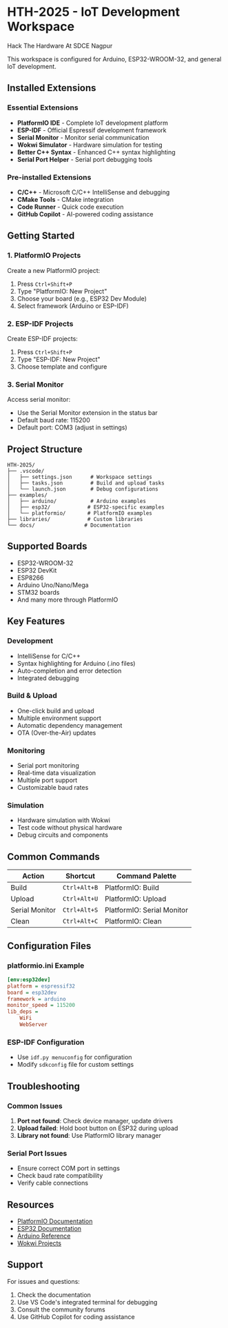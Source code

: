 # HTH-2025 - IoT Development Workspace
Hack The Hardware At SDCE Nagpur

This workspace is configured for Arduino, ESP32-WROOM-32, and general IoT development.

## Installed Extensions

### Essential Extensions
- **PlatformIO IDE** - Complete IoT development platform
- **ESP-IDF** - Official Espressif development framework
- **Serial Monitor** - Monitor serial communication
- **Wokwi Simulator** - Hardware simulation for testing
- **Better C++ Syntax** - Enhanced C++ syntax highlighting
- **Serial Port Helper** - Serial port debugging tools

### Pre-installed Extensions
- **C/C++** - Microsoft C/C++ IntelliSense and debugging
- **CMake Tools** - CMake integration
- **Code Runner** - Quick code execution
- **GitHub Copilot** - AI-powered coding assistance

## Getting Started

### 1. PlatformIO Projects
Create a new PlatformIO project:
1. Press `Ctrl+Shift+P`
2. Type "PlatformIO: New Project"
3. Choose your board (e.g., ESP32 Dev Module)
4. Select framework (Arduino or ESP-IDF)

### 2. ESP-IDF Projects
Create ESP-IDF projects:
1. Press `Ctrl+Shift+P`
2. Type "ESP-IDF: New Project"
3. Choose template and configure

### 3. Serial Monitor
Access serial monitor:
- Use the Serial Monitor extension in the status bar
- Default baud rate: 115200
- Default port: COM3 (adjust in settings)

## Project Structure

```
HTH-2025/
├── .vscode/
│   ├── settings.json      # Workspace settings
│   ├── tasks.json         # Build and upload tasks
│   └── launch.json        # Debug configurations
├── examples/
│   ├── arduino/           # Arduino examples
│   ├── esp32/            # ESP32-specific examples
│   └── platformio/       # PlatformIO examples
├── libraries/            # Custom libraries
└── docs/                # Documentation
```

## Supported Boards

- ESP32-WROOM-32
- ESP32 DevKit
- ESP8266
- Arduino Uno/Nano/Mega
- STM32 boards
- And many more through PlatformIO

## Key Features

### Development
- IntelliSense for C/C++
- Syntax highlighting for Arduino (.ino files)
- Auto-completion and error detection
- Integrated debugging

### Build & Upload
- One-click build and upload
- Multiple environment support
- Automatic dependency management
- OTA (Over-the-Air) updates

### Monitoring
- Serial port monitoring
- Real-time data visualization
- Multiple port support
- Customizable baud rates

### Simulation
- Hardware simulation with Wokwi
- Test code without physical hardware
- Debug circuits and components

## Common Commands

| Action | Shortcut | Command Palette |
|--------|----------|----------------|
| Build | `Ctrl+Alt+B` | PlatformIO: Build |
| Upload | `Ctrl+Alt+U` | PlatformIO: Upload |
| Serial Monitor | `Ctrl+Alt+S` | PlatformIO: Serial Monitor |
| Clean | `Ctrl+Alt+C` | PlatformIO: Clean |

## Configuration Files

### platformio.ini Example
```ini
[env:esp32dev]
platform = espressif32
board = esp32dev
framework = arduino
monitor_speed = 115200
lib_deps = 
    WiFi
    WebServer
```

### ESP-IDF Configuration
- Use `idf.py menuconfig` for configuration
- Modify `sdkconfig` file for custom settings

## Troubleshooting

### Common Issues
1. **Port not found**: Check device manager, update drivers
2. **Upload failed**: Hold boot button on ESP32 during upload
3. **Library not found**: Use PlatformIO library manager

### Serial Port Issues
- Ensure correct COM port in settings
- Check baud rate compatibility
- Verify cable connections

## Resources

- [PlatformIO Documentation](https://docs.platformio.org/)
- [ESP32 Documentation](https://docs.espressif.com/projects/esp-idf/)
- [Arduino Reference](https://www.arduino.cc/reference/)
- [Wokwi Projects](https://wokwi.com/)

## Support

For issues and questions:
1. Check the documentation
2. Use VS Code's integrated terminal for debugging
3. Consult the community forums
4. Use GitHub Copilot for coding assistance

